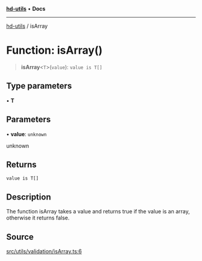 [**hd-utils**](../README.md) • **Docs**

***

[hd-utils](../globals.md) / isArray

# Function: isArray()

> **isArray**\<`T`\>(`value`): `value is T[]`

## Type parameters

• **T**

## Parameters

• **value**: `unknown`

unknown

## Returns

`value is T[]`

## Description

The function isArray takes a value and returns true if the value is an array, otherwise it returns
false.

## Source

[src/utils/validation/isArray.ts:6](https://github.com/AhmadHddad/h-utils/blob/f7bb9ae71f981ffef49079271b9540862594b7e6/src/utils/validation/isArray.ts#L6)
